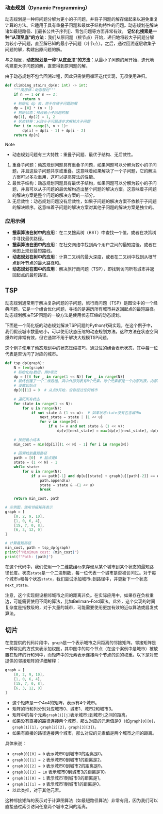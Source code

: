 ### 动态规划（Dynamic Programming）

动态规划是一种将问题分解为更小的子问题，并将子问题的解存储起来以避免重复计算的方法。它适用于具有重叠子问题和最优子结构特性的问题。动态规划在解决诸如最短路径、[[最长公共子序列]]、背包问题等方面非常有效。
**记忆化搜索是一种“从顶至底”的方法**：我们从原问题（根节点）开始，递归地将较大子问题分解为较小子问题，直至解已知的最小子问题（叶节点）。之后，通过回溯逐层收集子问题的解，构建出原问题的解。

与之相反，**动态规划是一种“从底至顶”的方法**：从最小子问题的解开始，迭代地构建更大子问题的解，直至得到原问题的解。

由于动态规划不包含回溯过程，因此只需使用循环迭代实现，无须使用递归。
```python
def climbing_stairs_dp(n: int) -> int:
    """爬楼梯：动态规划"""
    if n == 1 or n == 2:
        return n
    # 初始化 dp 表，用于存储子问题的解
    dp = [0] * (n + 1)
    # 初始状态：预设最小子问题的解
    dp[1], dp[2] = 1, 2
    # 状态转移：从较小子问题逐步求解较大子问题
    for i in range(3, n + 1):
        dp[i] = dp[i - 1] + dp[i - 2]
    return dp[n]
```

> [!NOTE]
> - 动态规划问题有三大特性：重叠子问题、最优子结构、无后效性。
> 1. 重叠子问题：动态规划问题具有重叠子问题，如果问题可以分解为较小的子问题，并且这些子问题共享或重叠。这意味着如果解决了一个子问题，它的解决方案可以多次重用，这可以提高算法的性能。
> 2. 最优子结构：动态规划问题具有最优子结构，如果问题可以分解为较小的子问题，并且可以从子问题的最优解构造出整个问题的解决方案。这意味着子问题的解决方案是整个问题的解决方案的一部分。
> 3. 无后效性：动态规划问题没有后效性，如果子问题的解决方案不依赖于子问题的解决顺序。这意味着子问题的解决方案对其他子问题的解决方案是独立的。


### 应用示例

- **搜索算法在树中的应用**：在二叉搜索树（BST）中查找一个值，或者在决策树中寻找最优路径。
- **搜索算法在图中的应用**：在社交网络中找到两个用户之间的最短路径，或者在地图上规划最短路线。
- **动态规划在树中的应用**：计算二叉树的最大深度，或者在二叉树中找到从根节点到叶节点的最大路径和。
- **动态规划在图中的应用**：解决旅行商问题（TSP），即找到访问所有城市并返回起点的最短路径。

## TSP

动态规划通常用于解决复杂问题的子问题，旅行商问题（TSP）是图论中的一个经典问题，它是一个组合优化问题，寻找的是遍历所有城市并返回起点的最短路径。动态规划解决TSP问题的一般方法是使用状态压缩的动态规划。

下面是一个简化版的动态规划解决TSP问题的Python代码实现。在这个例子中，我们假设城市数量较小，可以使用状态压缩的动态规划方法。这种方法在状态空间爆炸时非常有效，但它通常不用于解决大规模TSP问题。

这个例子使用了动态规划中的状态压缩技巧，通过位的组合表示状态，其中每一位代表是否访问了对应的城市。

```python
def tsp_dp(graph):
    N = len(graph)
    # 初始化dp数组，用0填充
    dp = [[0 for _ in range(1 << N)] for _ in range(N)]
    # 最终创建了一个二维数组，其中外部列表有N个元素，每个元素都是一个内部列表，内部列表中所有元素都是0。
    # 设置起始点
    dp[0][1] = 0  # 从点0开始，没有经过任何城市
    
    # 遍历所有状态
    for state in range(1 << N):
        for u in range(N):
            if not state & (1 << u):  # 如果状态state没有包含城市u
                next_state = state | (1 << u)
                for v in range(N):
                    if u != v and not state & (1 << v):
                        dp[v][next_state] = max(dp[v][next_state], dp[u][state] + graph[u][v])
    
    # 找到最小成本
    min_cost = min(dp[i][(1 << N) - 1] for i in range(N))
    
    # 回溯找到最短路径
    path = [0]  # 起点是0
    state = (1 << N) - 1
    while state:
        for u in range(N):
            if u == path[-1] and dp[u][state] + graph[u][path[-2]] == dp[path[-1]][state]:
                path.append(u)
                state = state & ~(1 << u)
                break
    
    return min_cost, path

# 示例图，使用邻接矩阵表示
graph = [
    [0, 2, 9, 10],
    [1, 0, 6, 4],
    [15, 7, 0, 8],
    [6, 3, 12, 0]
]

# 计算最短路径
min_cost, path = tsp_dp(graph)
print(f"Minimum cost: {min_cost}")
print(f"Path: {path}")
```

在这个代码中，我们使用一个二维数组`dp`来存储从某个城市到某个状态的最短路径长度。状态`state`是一个二进制数，每一位代表一个城市是否被访问过。对于每个城市`u`和每个状态`state`，我们尝试添加城市`u`到路径中，并更新下一个状态`next_state`。

注意，这个实现假设相邻城市之间的距离非负。在实际应用中，如果存在负权重边，可能需要使用不同的算法，比如Bellman-Ford算法。此外，这个实现的时间复杂度是指数级的，对于大量的城市，可能需要使用更加有效的近似算法或启发式算法。

## 切片

在您提供的代码片段中，`graph`是一个表示城市之间距离的邻接矩阵。邻接矩阵是一种常见的方式来表示加权图，其中图中的每个节点（在这个案例中是城市）被放置在矩阵的行和列中，而矩阵中的元素表示连接两个节点的边的权重。以下是对您提供的邻接矩阵的详细解释：

```python
graph = [
    [0, 2, 9, 10],
    [1, 0, 6, 4],
    [15, 7, 0, 8],
    [6, 3, 12, 0]
]
```

- 这个矩阵是一个4x4的矩阵，表示有4个城市。
- 矩阵的行和列分别对应城市0、城市1、城市2和城市3。
- 矩阵中的每个元素`graph[i][j]`表示城市`i`到城市`j`之间的距离。
- 如果没有直接的路径连接两个城市，那么对应的元素值是0（如`graph[0][0]`，`graph[1][1]`，`graph[2][2]`，`graph[3][3]`）。
- 如果有直接的路径连接两个城市，那么对应的元素值是两个城市之间的距离。

具体来说：

- `graph[0][0] = 0` 表示城市0到城市0的距离是0。
- `graph[0][1] = 2` 表示城市0到城市1的距离是2。
- `graph[0][2] = 9` 表示城市0到城市2的距离是9。
- `graph[0][3] = 10` 表示城市0到城市3的距离是10。
- `graph[1][0] = 1` 表示城市1到城市0的距离是1。
- `graph[1][1] = 0` 表示城市1到城市1的距离是0。
- 以此类推，对于其他元素。

这种邻接矩阵的表示对于计算图算法（如最短路径算法）非常有用，因为我们可以直接通过索引访问任意两个城市之间的距离。